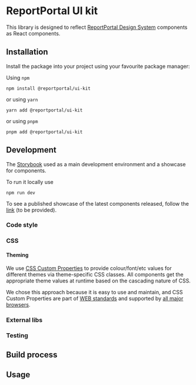 # ReportPortal UI kit

This library is designed to reflect [ReportPortal Design System](https://www.figma.com/file/gjYQPbeyf4YsH3wZiVKoaj/RP-DS-6) components as React components.

## Installation

Install the package into your project using your favourite package manager:

Using `npm`
```console
npm install @reportportal/ui-kit
```

or using `yarn`
```console
yarn add @reportportal/ui-kit
```

or using `pnpm`
```console
pnpm add @reportportal/ui-kit
```

## Development

The [Storybook](https://storybook.js.org/) used as a main development environment and a showcase for components.

To run it locally use
```console
npm run dev
```

To see a published showcase of the latest components released, follow the [link]() (to be provided).

### Code style

### CSS

#### Theming

We use [CSS Custom Properties](https://developer.mozilla.org/en-US/docs/Web/CSS/--*) to provide colour/font/etc values for different themes via theme-specific CSS classes.
All components get the appropriate theme values at runtime based on the cascading nature of CSS.

We chose this approach because it is easy to use and maintain, and CSS Custom Properties are part of [WEB standards](https://www.w3.org/TR/css-variables-1/) and supported by [all major browsers](https://developer.mozilla.org/en-US/docs/Web/CSS/--*#browser_compatibility).

### External libs

### Testing

## Build process

## Usage
